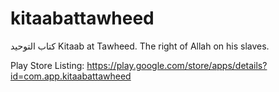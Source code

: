 # kitaabattawheed
كتاب التوحيد Kitaab at Tawheed. The right of Allah on his slaves.

Play Store Listing: https://play.google.com/store/apps/details?id=com.app.kitaabattawheed
